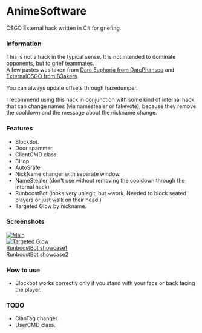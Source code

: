 # AnimeSoftware
CSGO External hack written in C# for griefing.

### Information
This is not a hack in the typical sense.  It is not intended to dominate opponents, but to grief teammates.  
A few pastes was taken from [Darc Euphoria from DarcPhansea](https://github.com/DarcPhansea/Darc-Euphoria) and [ExternalCSGO from B3akers](https://github.com/B3akers/ExternalCSGO).  
  
You can always update offsets through hazedumper.    
  
I recommend using this hack in conjunction with some kind of internal hack that can change names (via namestealer or fakevote), because they remove the cooldown and the message about the nickname change.

### Features
- BlockBot.
- Door spammer.
- ClientCMD class.
- BHop
- AutoSrafe
- NickName changer with separate window.
- NameStealer (don't use without removing the cooldown through the internal hack)
- RunboostBot (looks very unlegit, but ~work. Needed to block seated players or just walk on their head.)
- Targeted Glow by nickname.

### Screenshots 
[![Main](https://ibb.co/DWmvNdY "Main")](https://ibb.co/DWmvNdY "Main")  
[![Targeted Glow](https://ibb.co/1T1MjTc "Targeted Glow")](https://ibb.co/1T1MjTc "Targeted Glow")  
[RunboostBot showcase1](https://youtu.be/mLDMrwj9PPE)  
[RunboostBot showcase2](https://www.youtube.com/watch?v=x7LKyMxIcCo)  

### How to use
- Blockbot works correctly only if you stand with your face or back facing the player.

### TODO
- ClanTag changer.
- UserCMD class.
